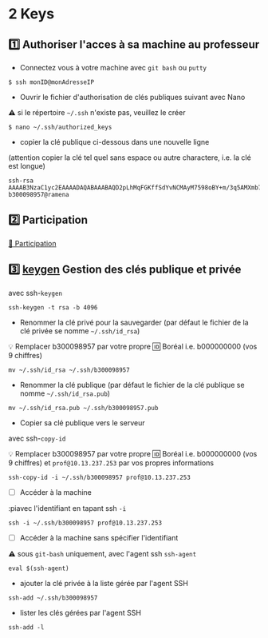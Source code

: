# 2 Keys

## :one: Authoriser l'acces à sa machine au professeur

* Connectez vous à votre machine avec `git bash` ou `putty`

```
$ ssh monID@monAdresseIP
```

* Ouvrir le fichier d'authorisation de clés publiques suivant avec Nano 

:warning: si le répertoire `~/.ssh` n'existe pas, veuillez le créer

```
$ nano ~/.ssh/authorized_keys
```

* copier la clé publique ci-dessous dans une nouvelle ligne 

(attention copier la clé tel quel sans espace ou autre charactere, i.e. la clé est longue)

```
ssh-rsa AAAAB3NzaC1yc2EAAAADAQABAAABAQD2pLhMqFGKffSdYvNCMAyM7598oBY+m/3q5AMXmb7IE6vq42+yGzqEUzZu9WrFckFD4Hq52rIU5DeOvi83DCF3uroXjNTEtCKdi+tY7cV18bHmsDsBHMqTnpuvroofgFWA0Pi++b2kGW2I5eyy1Qjv5rOp7y11Xe6XeZFEz7qQO1/xNiBMJEruG9Xldgooe4hkaOF39qnbqD4ui3LxYaTUTEulstw4wN70dSB8Zu9YQP7A7KU2zIEwJ1aw8whfO1CAM/AVvoDyqMtV8VXoaZSHOBgluMtinQfyyt473S2ZZeJlnmhK0F1gdOhO4SVZNRMj96m30ryYkYBFWvvLRP5N b300098957@ramena
```

##  :two: Participation

[:tada: Participation](.scripts/Participation.md)

## :three: [keygen](https://www.ssh.com/academy/ssh/keygen) Gestion des clés publique et privée

avec ssh-`keygen`

```
ssh-keygen -t rsa -b 4096
```

* Renommer la clé privé pour la sauvegarder (par défaut le fichier de la clé privée se nomme `~/.ssh/id_rsa`)

:bulb: Remplacer b300098957 par votre propre :id: Boréal i.e. b000000000 (vos 9 chiffres)

```
mv ~/.ssh/id_rsa ~/.ssh/b300098957
```

* Renommer la clé publique (par défaut le fichier de la clé publique se nomme `~/.ssh/id_rsa.pub`)

```
mv ~/.ssh/id_rsa.pub ~/.ssh/b300098957.pub
```

* Copier sa clé publique vers le serveur

avec ssh-`copy-id`

:bulb: Remplacer b300098957 par votre propre :id: Boréal i.e. b000000000 (vos 9 chiffres) et `prof@10.13.237.253` par vos propres informations

```
ssh-copy-id -i ~/.ssh/b300098957 prof@10.13.237.253
```

- [ ] Accéder à la machine

:piavec l'identifiant en tapant ssh `-i`

```
ssh -i ~/.ssh/b300098957 prof@10.13.237.253
```

- [ ] Accéder à la machine sans spécifier l'identifiant

:warning: sous `git-bash` uniquement, avec l'agent ssh `ssh-agent`

```
eval $(ssh-agent)
```

* ajouter la clé privée à la liste gérée par l'agent SSH

```
ssh-add ~/.ssh/b300098957
```

* lister les clés gérées par l'agent SSH

```
ssh-add -l
```
